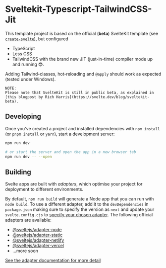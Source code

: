 # Sveltekit-Typescript-TailwindCSS-Jit

This template project is based on the official (**beta**) SvelteKit template (see [`create-svelte`](https://github.com/sveltejs/kit/tree/master/packages/create-svelte)), but configured

- TypeScript
- Less CSS
- TailwindCSS with the brand new JIT (just-in-time) compiler mode up and running 😎.

Adding Tailwind-classes, hot-reloading and `@apply` should work as expected (tested under Windows).

```
NOTE:
Please note that SvelteKit is still in public beta, as explained in [this blogpost by Rich Harris](https://svelte.dev/blog/sveltekit-beta).
```

## Developing

Once you've created a project and installed dependencies with `npm install` (or `pnpm install` or `yarn`), start a development server:

```bash
npm run dev

# or start the server and open the app in a new browser tab
npm run dev -- --open
```

## Building

Svelte apps are built with _adapters_, which optimise your project for deployment to different environments.

By default, `npm run build` will generate a Node app that you can run with `node build`. To use a different adapter, add it to the `devDependencies` in `package.json` making sure to specify the version as `next` and update your `svelte.config.cjs` to [specify your chosen adapter](https://kit.svelte.dev/docs#configuration-adapter). The following official adapters are available:

- [@sveltejs/adapter-node](https://github.com/sveltejs/kit/tree/master/packages/adapter-node)
- [@sveltejs/adapter-static](https://github.com/sveltejs/kit/tree/master/packages/adapter-static)
- [@sveltejs/adapter-netlify](https://github.com/sveltejs/kit/tree/master/packages/adapter-netlify)
- [@sveltejs/adapter-vercel](https://github.com/sveltejs/kit/tree/master/packages/adapter-vercel)
- ...more soon

[See the adapter documentation for more detail](https://kit.svelte.dev/docs#adapters)

